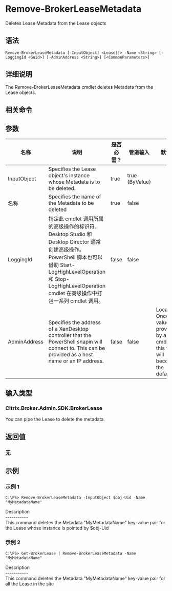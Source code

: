 # Remove-BrokerLeaseMetadata

Deletes Lease Metadata from the Lease objects

## 语法

    Remove-BrokerLeaseMetadata [-InputObject] <Lease[]> -Name <String> [-LoggingId <Guid>] [-AdminAddress <String>] [<CommonParameters>]
    

## 详细说明

The Remove-BrokerLeaseMetadata cmdlet deletes Metadata from the Lease objects.

## 相关命令

## 参数

| 名称           | 说明                                                                                                                                                                              | 是否必需？ | 管道输入           | 默认值                                                                                    |
| ------------ | ------------------------------------------------------------------------------------------------------------------------------------------------------------------------------- | ----- | -------------- | -------------------------------------------------------------------------------------- |
| InputObject  | Specifies the Lease object's instance whose Metadata is to be deleted.                                                                                                          | true  | true (ByValue) |                                                                                        |
| 名称           | Specifies the name of the Metadata to be deleted                                                                                                                                | true  | false          |                                                                                        |
| LoggingId    | 指定此 cmdlet 调用所属的高级操作的标识符。 Desktop Studio 和 Desktop Director 通常创建高级操作。 PowerShell 脚本也可以借助 Start-LogHighLevelOperation 和 Stop-LogHighLevelOperation cmdlet 在高级操作中打包一系列 cmdlet 调用。 | false | false          |                                                                                        |
| AdminAddress | Specifies the address of a XenDesktop controller that the PowerShell snapin will connect to. This can be provided as a host name or an IP address.                              | false | false          | Localhost. Once a value is provided by any cmdlet, this value will become the default. |

## 输入类型

### Citrix.Broker.Admin.SDK.BrokerLease

You can pipe the Lease to delete the metadata.

## 返回值

### 无

## 示例

### 示例 1

    C:\PS> Remove-BrokerLeaseMetadata -InputObject $obj-Uid -Name "MyMetadataName"
    

Description  
\---\---\-----  
This command deletes the Metadata "MyMetadataName" key-value pair for the Lease whose instance is pointed by $obj-Uid

### 示例 2

    C:\PS> Get-BrokerLease | Remove-BrokerLeaseMetadata -Name "MyMetadataName"
    

Description  
\---\---\-----  
This command deletes the Metadata "MyMetadataName" key-value pair for all the Lease in the site